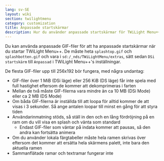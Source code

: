 ```yaml
---
lang: sv-SE
layout: wiki
section: twilightmenu
category: customization
title: Anpassade startskärmar
description: Hur du använder anpassade startskärmar för TWiLight Menu++
---
```


Du kan använda anpassade GIF-filer för att ha anpassade startskärmar när du startar TWiLight Menu++. De måste heta `splashtop.gif` och `splashbotten.gif` och vara i `sd:/_nds/TWiLightMenu/extras`, sätt sedan `DSi startskärm` till `Anpassad` i TWiLight Menu++'s inställningar.

De flesta GIF-filer upp till 256x192 bör fungera, med några undantag:
- GIF-filer över 1 MiB (DSi läge) eller 256 KiB (DS läge) får inte spela med full hastighet eftersom de kommer att dekomprimeras i farten
- Mellan de två måste GIF-filerna vara mindre än ca 10 MB (DSi Mode) eller ca 2 MB (DS Mode)
- Om båda GIF-filerna är inställda till att loopa för alltid kommer de att visas i 3 sekunder. Så ange antalen loopar till minst en gång för att styra tiden
- Användarinmatning stöds, så ställ in den och en lång fördröjning på en ram om du vill visa en splash och vänta som standard
   - Endast GIF-filer som väntar på indata kommer att pausas, så den andra kan fortsätta animera
- Om du använder lokala färgtabeller måste hela ramen skrivas över eftersom det kommer att ersätta hela skärmens palett, inte bara den aktuella ramen
- Sammanflätade ramar och textramar fungerar inte
